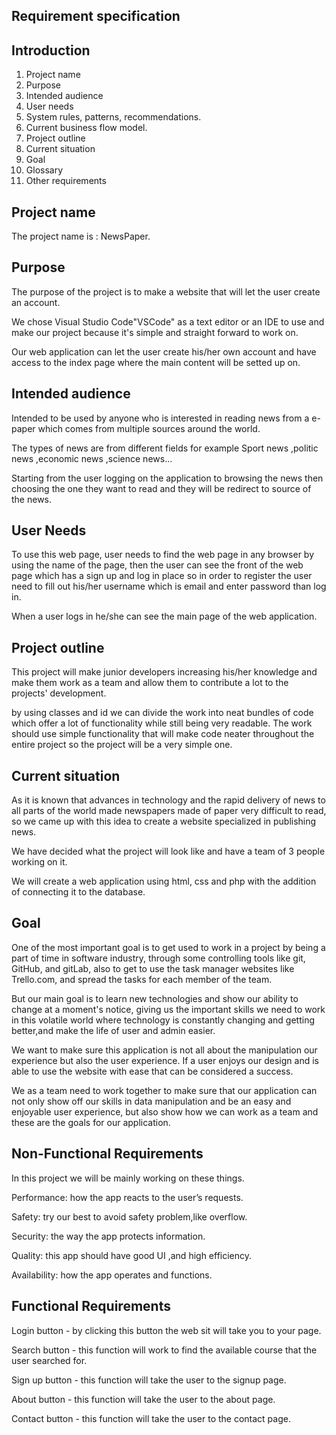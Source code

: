 ## Requirement specification
## **Introduction**

1. Project name
2. Purpose
3. Intended audience
4. User needs
5. System rules, patterns, recommendations.
6. Current business flow model.
7. Project outline
8. Current situation
9. Goal
10. Glossary
11. Other requirements

## Project name
The project name is : NewsPaper.

## Purpose

The purpose of the project is to make a website that will let the user create an account.

We chose Visual Studio Code"VSCode" as a text editor or an IDE to use and make our project because it's simple and straight forward to work on. 

Our web application can let the user create his/her own account and have access to the index page where the main content will be setted up on.

## Intended audience
Intended to be used by anyone who is interested in reading news from a e-paper which comes from multiple sources around the world.

The types of news are from different fields for example Sport news ,politic news ,economic news ,science news...

Starting from the user logging on the application to browsing the news then choosing the one they want to read and they will be redirect to source of the news. 
   

## User Needs
To use this web page, user needs to find the web page in any browser by using the name of the page, then the user can see the front of the web page which has a sign up and log in place so in order to register the user need to fill out his/her username which is email and enter password than log in.

When a user logs in he/she can see the main page of the web application.

## Project outline

This project will make junior developers increasing his/her knowledge and make them work as a team and allow them to contribute a lot to the projects' development.

by using classes and id we can divide the work into neat bundles of code which offer a lot of functionality while still being very readable. The work should use simple functionality that will make code neater throughout the entire project so the project will be a very simple one.


## Current situation

As it is known that advances in technology and the rapid delivery of news to all parts of the world made newspapers made of paper very difficult to read, so we came up with this idea to create a website specialized in publishing news.

We have decided what the project will look like and have a team of 3 people working on it.

We will create a web application using html, css and php with the addition of connecting it to the database.


## Goal

One of the most important goal is to get used to work in a project by being a part of time in software industry, through some controlling tools like git, GitHub, and gitLab, also to get to use the task manager websites like Trello.com, and spread the tasks for each member of the team.

But our main goal is to learn new technologies and show our ability to change at a moment's notice, giving us the important skills we need to work in this volatile world where technology is constantly changing and getting better,and make the life of user and admin easier.

We want to make sure this application is not all about the manipulation our experience but also the user experience. If a user enjoys our design and is able to use the website with ease that can be considered a success.

We as a team need to work together to make sure that our application can not only show off our skills in data manipulation and be an easy and enjoyable user experience, but also show how we can work as a team and these are the goals for our application.



## Non-Functional Requirements
In this project we will be mainly working on these things.
   
Performance: how the app reacts to the user’s requests.
   
Safety: try our best to avoid safety problem,like overflow.
   
Security: the way the app protects information.

Quality: this app should have good UI ,and high efficiency.
   
Availability: how the app operates and functions.
   
## Functional Requirements
Login button - by clicking this button the web sit will take you to your page.
 
Search button - this function will work to find the available course that the user searched for.
 
Sign up button - this function will take the user to the signup page.

About button - this function will take the user to the about page.
 
Contact button - this function will take the user to the contact page. 
